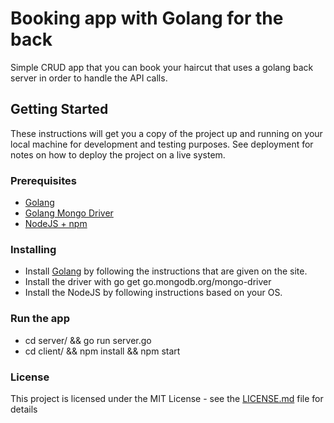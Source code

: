 # Booking app with Golang for the back

Simple CRUD app that you can book your haircut that uses a golang back server in order to handle the API calls.

## Getting Started

These instructions will get you a copy of the project up and running on your local machine for development and testing purposes. See deployment for notes on how to deploy the project on a live system.

### Prerequisites

* [Golang](https://golang.org/)
* [Golang Mongo Driver](https://github.com/mongodb/mongo-go-driver)
* [NodeJS + npm](https://nodejs.org/en/)

### Installing
- Install [Golang](https://golang.org/) by following the instructions that are given on the site.
- Install the driver with go get go.mongodb.org/mongo-driver
- Install the NodeJS by following instructions based on your OS.

### Run the app 
- cd server/ && go run server.go
- cd client/ && npm install && npm start

### License
This project is licensed under the MIT License - see the [LICENSE.md](LICENSE.md) file for details
